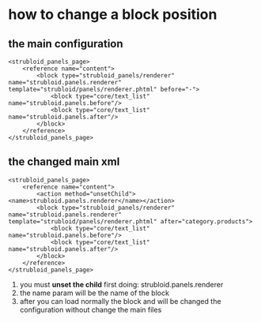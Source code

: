 # how to change a block position

## the main configuration 
```
<strubloid_panels_page>
    <reference name="content">
        <block type="strubloid_panels/renderer" name="strubloid.panels.renderer" template="strubloid/panels/renderer.phtml" before="-">
            <block type="core/text_list" name="strubloid.panels.before"/>
            <block type="core/text_list" name="strubloid.panels.after"/>
        </block>
    </reference>
</strubloid_panels_page>
```

## the changed main xml
```
<strubloid_panels_page>
	<reference name="content">
	    <action method="unsetChild"><name>strubloid.panels.renderer</name></action>
	    <block type="strubloid_panels/renderer" name="strubloid.panels.renderer" template="strubloid/panels/renderer.phtml" after="category.products">
	        <block type="core/text_list" name="strubloid.panels.before"/>
	        <block type="core/text_list" name="strubloid.panels.after"/>
	    </block>
	</reference>
</strubloid_panels_page>
```

1. you must **unset the child** first doing: <action method="unsetChild"><name>strubloid.panels.renderer</name></action>
2. the name param will be the name of the block
3. after you can load normally the block and will be changed the configuration without change the main files
